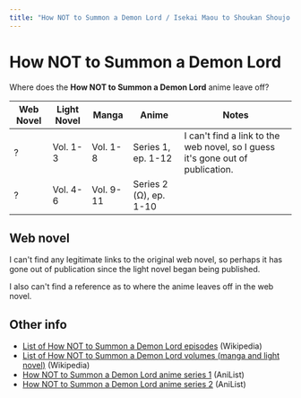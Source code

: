 ```yaml
---
title: "How NOT to Summon a Demon Lord / Isekai Maou to Shoukan Shoujo no Dorei Majutsu"
---
```


# How NOT to Summon a Demon Lord

Where does the **How NOT to Summon a Demon Lord** anime leave off?

<table>
    <thead>
        <tr>
            <th>Web Novel</th>
            <th>Light Novel</th>
            <th>Manga</th>
            <th>Anime</th>
            <th>Notes</th>
        </tr>
    </thead>
    <tbody>
        <tr>
            <td>?</td>
            <td>Vol. 1-3</td>
            <td>Vol. 1-8</td>
            <td>Series 1, ep. 1-12</td>
            <td>I can&#39;t find a link to the web novel, so I guess it&#39;s gone out of publication.</td>
        </tr>
        <tr>
            <td>?</td>
            <td>Vol. 4-6</td>
            <td>Vol. 9-11</td>
            <td>Series 2 (Ω), ep. 1-10</td>
            <td> </td>
        </tr>
    </tbody>
</table>

## Web novel

I can't find any legitimate links to the original web novel, so perhaps it has gone out of publication since the light novel began being published.

I also can't find a reference as to where the anime leaves off in the web novel.

## Other info

* [List of How NOT to Summon a Demon Lord episodes](https://en.wikipedia.org/wiki/How_Not_to_Summon_a_Demon_Lord) (Wikipedia)
* [List of How NOT to Summon a Demon Lord volumes (manga and light novel)](https://en.wikipedia.org/wiki/List_of_How_Not_to_Summon_a_Demon_Lord_volumes) (Wikipedia)
* [How NOT to Summon a Demon Lord anime series 1](https://anilist.co/anime/101004/Isekai-Maou-to-Shoukan-Shoujo-no-Dorei-Majutsu/) (AniList)
* [How NOT to Summon a Demon Lord anime series 2](https://anilist.co/anime/117448/Isekai-Maou-to-Shoukan-Shoujo-no-Dorei-Majutsu-/) (AniList)
